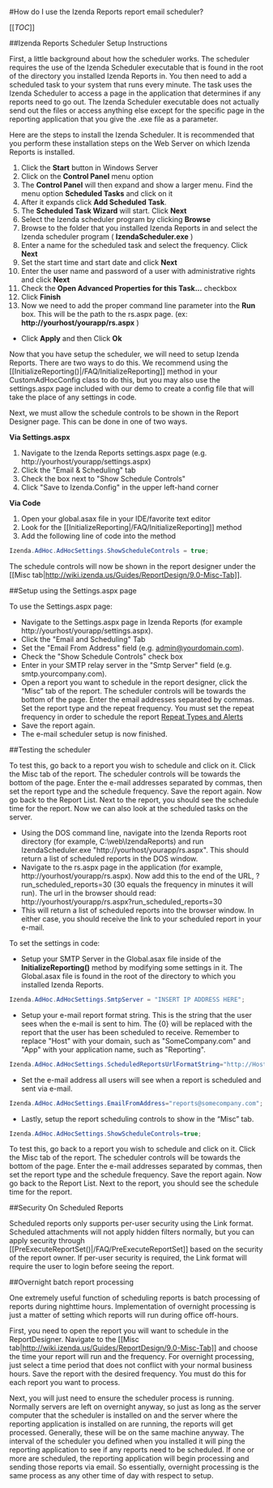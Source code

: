 #How do I use the Izenda Reports report email scheduler?

[[_TOC_]]

##Izenda Reports Scheduler Setup Instructions

First, a little background about how the scheduler works. The scheduler requires the use of the Izenda Scheduler executable that is found in the root of the directory you installed Izenda Reports in. You then need to add a scheduled task to your system that runs every minute. The task uses the Izenda Scheduler to access a page in the application that determines if any reports need to go out. The Izenda Scheduler executable does not actually send out the files or access anything else except for the specific page in the reporting application that you give the .exe file as a parameter.

Here are the steps to install the Izenda Scheduler. It is recommended that you perform these installation steps on the Web Server on which Izenda Reports is installed.

1. Click the **Start** button in Windows Server
2. Click on the **Control Panel** menu option
3. The **Control Panel** will then expand and show a larger menu. Find the menu option **Scheduled Tasks** and click on it
4. After it expands click **Add Scheduled Task**.
5. The **Scheduled Task Wizard** will start. Click **Next**
6. Select the Izenda scheduler program by clicking **Browse** 
7. Browse to the folder that you installed Izenda Reports in and select the Izenda scheduler program ( **IzendaScheduler.exe** ) 
8. Enter a name for the scheduled task and select the frequency. Click **Next**
9. Set the start time and start date and click **Next**
10. Enter the user name and password of a user with administrative rights and click **Next**
11. Check the **Open Advanced Properties for this Task...** checkbox
12. Click **Finish**
13. Now we need to add the proper command line parameter into the **Run** box. This will be the path to the rs.aspx page. (ex: **http://yourhost/yourapp/rs.aspx** ) 
* Click **Apply** and then Click **Ok**

Now that you have setup the scheduler, we will need to setup Izenda Reports. There are two ways to do this. We recommend using the [[InitializeReporting()|/FAQ/InitializeReporting]] method in your CustomAdHocConfig class to do this, but you may also use the settings.aspx page included with our demo to create a config file that will take the place of any settings in code.

Next, we must allow the schedule controls to be shown in the Report Designer page. This can be done in one of two ways.

**Via Settings.aspx**

1. Navigate to the Izenda Reports settings.aspx page (e.g. http://yourhost/yourapp/settings.aspx)
2. Click the "Email & Scheduling" tab
3. Check the box next to "Show Schedule Controls"
4. Click "Save to Izenda.Config" in the upper left-hand corner

**Via Code**

1. Open your global.asax file in your IDE/favorite text editor
2. Look for the [[InitializeReporting|/FAQ/InitializeReporting]] method
3. Add the following line of code into the method

```csharp
Izenda.AdHoc.AdHocSettings.ShowScheduleControls = true;
```

The schedule controls will now be shown in the report designer under the [[Misc tab|http://wiki.izenda.us/Guides/ReportDesign/9.0-Misc-Tab]].

##Setup using the Settings.aspx page

To use the Settings.aspx page:

* Navigate to the Settings.aspx page in Izenda Reports (for example http://yourhost/yourapp/settings.aspx).
* Click the "Email and Scheduling" Tab
* Set the "Email From Address" field (e.g. admin@yourdomain.com).
* Check the "Show Schedule Controls" check box
* Enter in your SMTP relay server in the "Smtp Server" field (e.g. smtp.yourcompany.com).
* Open a report you want to schedule in the report designer, click the “Misc” tab of the report. The scheduler controls will be towards the bottom of the page. Enter the email addresses separated by commas. Set the report type and the repeat frequency. You must set the repeat frequency in order to schedule the report [Repeat Types and Alerts](/FAQ/Questions/What-does-Repeat-Types-and-Send-Email-As-mean)
* Save the report again.
* The e-mail scheduler setup is now finished.

##Testing the scheduler

To test this, go back to a report you wish to schedule and click on it. Click the Misc tab of the report. The scheduler controls will be towards the bottom of the page. Enter the e-mail addresses separated by commas, then set the report type and the schedule frequency. Save the report again. Now go back to the Report List. Next to the report, you should see the schedule time for the report. Now we can also look at the scheduled tasks on the server.

* Using the DOS command line, navigate into the Izenda Reports root directory (for example, C:\web\IzendaReports) and run IzendaScheduler.exe "http://yourhost/yourapp/rs.aspx". This should return a list of scheduled reports in the DOS window.
* Navigate to the rs.aspx page in the application (for example, http://yourhost/yourapp/rs.aspx). Now add this to the end of the URL, ?run_scheduled_reports=30 (30 equals the frequency in minutes it will run). The url in the browser should read: http://yourhost/yourapp/rs.aspx?run_scheduled_reports=30
* This will return a list of scheduled reports into the browser window. In either case, you should receive the link to your scheduled report in your e-mail.

To set the settings in code:

* Setup your SMTP Server in the Global.asax file inside of the **InitializeReporting()** method by modifying some settings in it. The Global.asax file is found in the root of the directory to which you installed Izenda Reports.

```csharp
Izenda.AdHoc.AdHocSettings.SmtpServer = "INSERT IP ADDRESS HERE";
```

* Setup your e-mail report format string. This is the string that the user sees when the e-mail is sent to him. The {0} will be replaced with the report that the user has been scheduled to receive. Remember to replace "Host" with your domain, such as "SomeCompany.com" and "App" with your application name, such as "Reporting".

```csharp
Izenda.AdHoc.AdHocSettings.ScheduledReportsUrlFormatString="http://Host/App/reportviewer.aspx?{0}";
```
* Set the e-mail address all users will see when a report is scheduled and sent via e-mail.

```csharp
Izenda.AdHoc.AdHocSettings.EmailFromAddress="reports@somecompany.com";
```

* Lastly, setup the report scheduling controls to show in the “Misc” tab.

```csharp
Izenda.AdHoc.AdHocSettings.ShowScheduleControls=true;
```

To test this, go back to a report you wish to schedule and click on it. Click the Misc tab of the report. The scheduler controls will be towards the bottom of the page. Enter the e-mail addresses separated by commas, then set the report type and the schedule frequency. Save the report again. Now go back to the Report List. Next to the report, you should see the schedule time for the report.

##Security On Scheduled Reports

Scheduled reports only supports per-user security using the Link format.  Scheduled attachments will not apply hidden filters normally, but you can apply security through [[PreExecuteReportSet()|/FAQ/PreExecuteReportSet]] based on the security of the report owner.  If per-user security is required, the Link format will require the user to login before seeing the report.

##Overnight batch report processing

One extremely useful function of scheduling reports is batch processing of reports during nighttime hours. Implementation of overnight processing is just a matter of setting which reports will run during office off-hours.

First, you need to open the report you will want to schedule in the ReportDesigner. Navigate to the [[Misc tab|http://wiki.izenda.us/Guides/ReportDesign/9.0-Misc-Tab]] and choose the time your report will run and the frequency. For overnight processing, just select a time period that does not conflict with your normal business hours. Save the report with the desired frequency. You must do this for each report you want to process.

Next, you will just need to ensure the scheduler process is running. Normally servers are left on overnight anyway, so just as long as the server computer that the scheduler is installed on and the server where the reporting application is installed on are running, the reports will get processed. Generally, these will be on the same machine anyway. The interval of the scheduler you defined when you installed it will ping the reporting application to see if any reports need to be scheduled. If one or more are scheduled, the reporting application will begin processing and sending those reports via email. So essentially, overnight processing is the same process as any other time of day with respect to setup.

